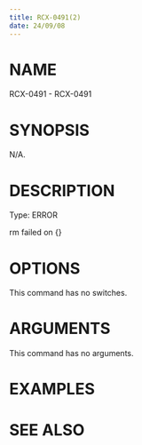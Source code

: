 ```yaml
---
title: RCX-0491(2)
date: 24/09/08
---
```


# NAME

RCX-0491 - RCX-0491

# SYNOPSIS

N/A.

# DESCRIPTION

Type: ERROR

rm failed on {}

# OPTIONS

This command has no switches.

# ARGUMENTS

This command has no arguments.

# EXAMPLES

# SEE ALSO
